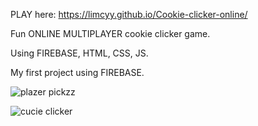 PLAY here: https://limcyy.github.io/Cookie-clicker-online/

Fun ONLINE MULTIPLAYER cookie clicker game.

Using FIREBASE, HTML, CSS, JS.

My first project using FIREBASE.

![plazer pickzz](https://github.com/Limcyy/Cookie-clicker-online/assets/150164805/bb05c9d1-92d7-494e-90c9-5ddfae9882a8) 

![cucie clicker](https://github.com/Limcyy/Cookie-clicker-online/assets/150164805/48775c61-7107-4cde-9d95-b06f1a0a050c)
